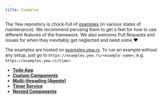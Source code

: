 ```yaml
---
title: Examples
---
```

The Yew repository is chock-full of [examples](https://github.com/yewstack/yew/tree/v0.17/examples) 
\(in various states of maintenance\). We recommend perusing them to get a feel for how to use 
different features of the framework. We also welcome Pull Requests and issues for when they inevitably 
get neglected and need some ♥️

The examples are hosted on [examples.yew.rs](https://examples.yew.rs). To run an example without any
setup, just go to `https://examples.yew.rs/<example name>`, e.g. 
`https://examples.yew.rs/timer`.

* [**Todo App** ](https://github.com/yewstack/yew/tree/v0.17/examples/todomvc)
* [**Custom Components**](https://github.com/yewstack/yew/tree/v0.17/examples/custom_components)
* [**Multi-threading \(Agents\)**](https://github.com/yewstack/yew/tree/v0.17/examples/multi_thread)
* [**Timer Service**](https://github.com/yewstack/yew/tree/v0.17/examples/timer)
* [**Nested Components**](https://github.com/yewstack/yew/tree/v0.16.0/examples/nested_list)
